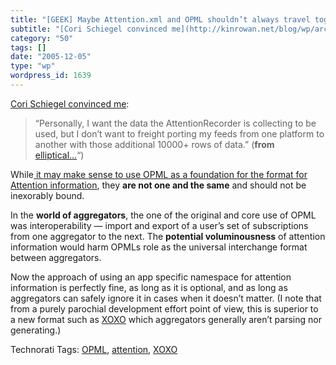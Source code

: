 ```yaml
---
title: "[GEEK] Maybe Attention.xml and OPML shouldn’t always travel together"
subtitle: "[Cori Schiegel convinced me](http://kinrowan.net/blog/wp/archives/2005/12/02/attention-in-opml-nick-..."
category: "50"
tags: []
date: "2005-12-05"
type: "wp"
wordpress_id: 1639
---
```

[Cori Schiegel convinced me](http://kinrowan.net/blog/wp/archives/2005/12/02/attention-in-opml-nick-bradbury-on-attentiontech):

> “Personally, I want the data the AttentionRecorder is collecting to be used, but I don’t want to freight porting my feeds from one platform to another with those additional 10000+ rows of data.” (**from** [elliptical…](http://kinrowan.net/blog/wp/archives/2005/12/02/attention-in-opml-nick-bradbury-on-attentiontech)“)

While[ it may make sense to use OPML as a foundation for the format for Attention information](http://nick.typepad.com/blog/2005/11/an_attention_na_1.html), they **are not one and the same** and should not be inexorably bound. 

In the **world of aggregators**, the one of the original and core use of OPML was interoperability — import and export of a user’s set of subscriptions from one aggregator to the next. The **potential voluminousness** of attention information would harm OPMLs role as the universal interchange format between aggregators.

Now the approach of using an app specific namespace for attention information is perfectly fine, as long as it is optional, and as long as aggregators can safely ignore it in cases when it doesn’t matter. (I note that from a purely parochial development effort point of view, this is superior to a new format such as [XOXO](http://en.wikipedia.org/wiki/XOXO) which aggregators generally aren’t parsing nor generating.)

Technorati Tags: [OPML](http://www.technorati.com/tag/OPML), [attention](http://www.technorati.com/tag/attention), [XOXO](http://www.technorati.com/tag/XOXO)